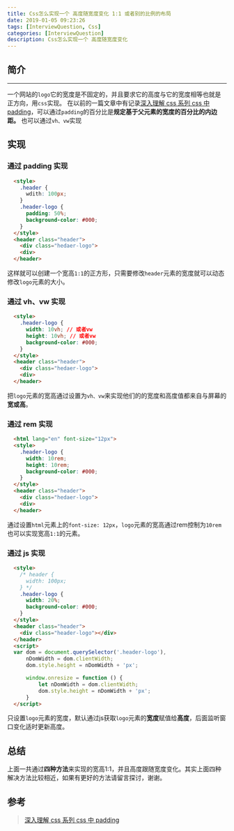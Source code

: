 ```yaml
---
title: Css怎么实现一个 高度随宽度变化 1:1 或者别的比例的布局
date: 2019-01-05 09:23:26
tags: [InterviewQuestion, Css]
categories: [InterviewQuestion]
description: Css怎么实现一个 高度随宽度变化
---
```


## 简介

---

一个网站的`logo`它的宽度是不固定的，并且要求它的高度与它的宽度相等也就是正方向，用`css`实现。
在以前的一篇文章中有记录[深入理解 css 系列 css 中 padding](/blog/css/css-padding.html)，可以通过`padding`的百分比是**规定基于父元素的宽度的百分比的内边距。**
也可以通过`vh、vw`实现

## 实现

### 通过 padding 实现

```html
  <style>
    .header {
      wdith: 100px;
    }
    .header-logo {
      padding: 50%;
      background-color: #000;
    }
  </style>
  <header class="header">
    <div class="hedaer-logo">
    <div>
  </header>
```

这样就可以创建一个宽高`1:1`的正方形，只需要修改`header`元素的宽度就可以动态修改`logo`元素的大小。

### 通过 vh、vw 实现

```html
  <style>
    .header-logo {
      width: 10vh; // 或者vw
      height: 10vh; // 或者vw
      background-color: #000;
    }
  </style>
  <header class="header">
    <div class="hedaer-logo">
    <div>
  </header>
```

把`logo`元素的宽高通过设置为`vh、vw`来实现他们的的宽度和高度值都来自与屏幕的**宽或高**。

### 通过 rem 实现

```html
  <html lang="en" font-size="12px">
  <style>
    .header-logo {
      width: 10rem;
      height: 10rem;
      background-color: #000;
    }
  </style>
  <header class="header">
    <div class="hedaer-logo">
    <div>
  </header>
```

通过设置`html`元素上的`font-size: 12px`，`logo`元素的宽高通过rem控制为`10rem`也可以实现宽高`1:1`的元素。

### 通过 js 实现

```html
  <style>
    /* header {
      width: 100px;
    } */
    .header-logo {
      width: 20%;
      background-color: #000;
    }
  </style>
  <header class="header">
    <div class="header-logo"></div>
  </header>
  <script>
  var dom = document.querySelector('.header-logo'),
      nDomWidth = dom.clientWidth;
      dom.style.height = nDomWidth + 'px';

      window.onresize = function () {
          let nDomWidth = dom.clientWidth;
          dom.style.height = nDomWidth + 'px';
      }
  </script>
```

只设置`logo`元素的宽度，默认通过js获取`logo`元素的**宽度**赋值给**高度**，后面监听窗口变化适时更新高度。

## 总结

上面一共通过**四种方法**来实现的宽高1:1，并且高度跟随宽度变化。其实上面四种解决方法比较相近，如果有更好的方法请留言探讨，谢谢。

## 参考

> [深入理解 css 系列 css 中 padding](/blog/css/css-padding.html)
